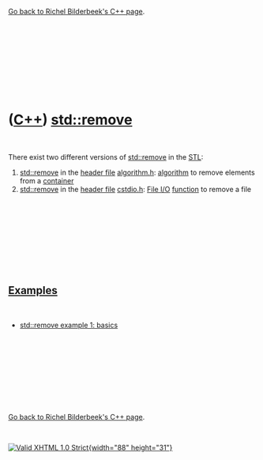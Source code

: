 

[Go back to Richel Bilderbeek's C++ page](Cpp.htm).

 

 

 

 

 

([C++](Cpp.htm)) [std::remove](CppRemove.htm)
=============================================

 

There exist two different versions of [std::remove](CppRemove.htm) in
the [STL](CppStl.htm):

1.  [std::remove](CppRemove.htm) in the [header file](CppHeaderFile.htm)
    [algorithm.h](CppAlgorithmH.htm): [algorithm](CppAlgorithm.htm) to
    remove elements from a [container](CppContainer.htm)
2.  [std::remove](CppRemove.htm) in the [header file](CppHeaderFile.htm)
    [cstdio.h](CppCstdioH.htm): [File I/O](CppFileIo.htm)
    [function](CppFunction.htm) to remove a file

 

 

 

 

 

[Examples](CppExample.htm)
--------------------------

 

-   [std::remove example 1: basics](CppRemoveExample1.htm)

 

 

 

 

 

[Go back to Richel Bilderbeek's C++ page](Cpp.htm).



 

[![Valid XHTML 1.0 Strict](valid-xhtml10.png){width="88"
height="31"}](http://validator.w3.org/check?uri=referer)
